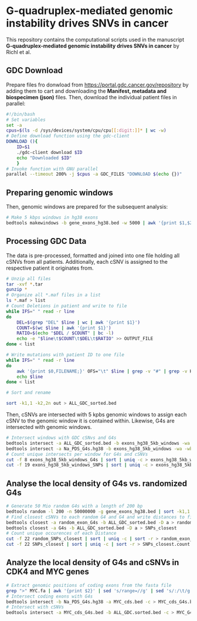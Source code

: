 # G-quadruplex-mediated genomic instability drives SNVs in cancer
This repository contains the computational scripts used in the manuscript **G-quadruplex-mediated genomic instability drives SNVs in cancer** by Richl et al. 


## GDC Download
Prepare files fro donwload from https://portal.gdc.cancer.gov/repository by adding them to cart and downloading the **Manifest, metadata and biospecimen (json)** files. Then, download the individual patient files in parallel: 
```bash
#!/bin/bash
# Set variables
set -a
cpus=$(ls -d /sys/devices/system/cpu/cpu[[:digit:]]* | wc -w)
# Define download function using the gdc-client
DOWNLOAD (){
    ID=$1
    ./gdc-client download $ID
    echo "Downloaded $ID"
    }
# Invoke function with GNU parallel
parallel --timeout 200% -j $cpus -a GDC_FILES "DOWNLOAD $(echo {})"
```
## Preparing genomic windows
Then, genomic windows are prepared for the subsequent analysis: 
```bash
# Make 5 kbps windows in hg38 exons
bedtools makewindows -b gene_exons_hg38.bed -w 5000 | awk '{print $1,$2,$3,NR}' OFS="\t" > exons_hg38_5kb_windows
```
## Processing GDC Data 
The data is pre-processed, formatted and joined into one file holding all cSNVs from all patients. Additionally, each cSNV is assigned to the respective patient it originates from. 


```bash
# Unzip all files
tar -xvf *.tar 
gunzip *
# Organize all *.maf files in a list
ls *.maf > list
# Count Deletions in patient and write to file
while IFS=" " read -r line
do 
    DEL=$(grep "DEL" $line | wc | awk '{print $1}')
    COUNT=$(wc $line | awk '{print $1}')
    RATIO=$(echo "$DEL / $COUNT" | bc -l)
    echo -e "$line\t$COUNT\t$DEL\t$RATIO" >> OUTPUT_FILE
done < list

# Write mutations with patient ID to one file
while IFS=" " read -r line
do 
    awk '{print $0,FILENAME;}' OFS="\t" $line | grep -v "#" | grep -v Hugo >> out
    echo $line
done < list

# Sort and rename

sort -k1,1 -k2,2n out > ALL_GDC_sorted.bed

```
Then, cSNVs are intersected with 5 kpbs genomic windows to assign each cSNV to the genomic window it is contained within. Likewise, G4s are intersected with genomic windows. 
```bash
# Intersect windows with GDC cSNvs and G4s
bedtools intersect -a ALL_GDC_sorted.bed -b exons_hg38_5kb_windows -wa -wb > exons_hg38_5kb_windows_cSNVs
bedtools intersect -a Na_PDS_G4s.hg38 -b exons_hg38_5kb_windows -wa -wb > exons_hg38_5kb_windows_G4s
# Count unique intersects per window for G4s and cSNVs
cut -f 8 exons_hg38_5kb_windows_G4s | sort | uniq -c > exons_hg38_5kb_windows_G4s.count
cut -f 19 exons_hg38_5kb_windows_SNPs | sort | uniq -c > exons_hg38_5kb_windows_SNPs.count

```
## Analyse the local density of G4s vs. randomized G4s 
```bash
# Generate 50 Mio random G4s with a length of 200 bp
bedtools random -l 200 -n 50000000 -g gene_exons_hg38.bed | sort -k1,1 -k2,2n > random_exon_G4s
# Find closest cSNVs to each random G4 and G4 and write distances to file
bedtools closest -a random_exon_G4s -b ALL_GDC_sorted.bed -D a > random_exon_SNPs_closest
bedtools closest -a G4s -b ALL_GDC_sorted.bed -D a > SNPs_closest
# Count unique occurences of each Distance
cut -f 22 random_SNPs_closest | sort | uniq -c | sort -r > random_exon_SNPs_closest.count
cut -f 22 SNPs_closest | sort | uniq -c | sort -r > SNPs_closest.count
```
## Analyze the local density of G4s and cSNVs in CDK4 and MYC genes
```bash
# Extract genomic positions of coding exons from the fasta file
grep ">" MYC.fa | awk '{print $2}' | sed 's/range=//g' | sed 's/:/\t/g' | sed 's/-/\t/g' | awk '{print $0, "ex" NR}' OFS="\t" > MYC_cds.bed
# Intersect coding exons with G4s 
bedtools intersect -b Na_PDS_G4s.hg38 -a MYC_cds.bed -c > MYC_cds_G4s.bed
# Intersect with cSNVs
bedtools intersect -a MYC_cds_G4s.bed -b ALL_GDC.sorted.bed -c > MYC_G4s_cSNVs.tsv
```

